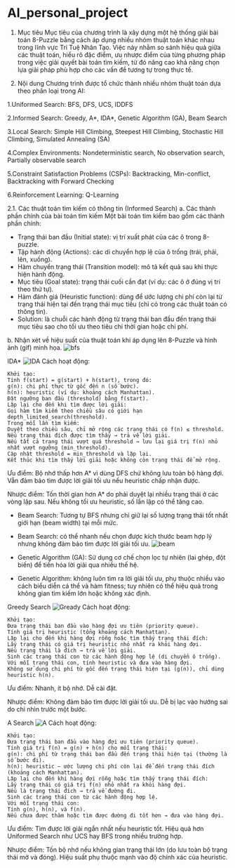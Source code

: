 # AI_personal_project
1. Mục tiêu
Mục tiêu của chương trình là xây dựng một hệ thống giải bài toán 8-Puzzle bằng cách áp dụng nhiều nhóm thuật toán khác nhau trong lĩnh vực Trí Tuệ Nhân Tạo. Việc này nhằm so sánh hiệu quả giữa các thuật toán, hiểu rõ đặc điểm, ưu nhược điểm của từng phương pháp trong việc giải quyết bài toán tìm kiếm, từ đó nâng cao khả năng chọn lựa giải pháp phù hợp cho các vấn đề tương tự trong thực tế.

2. Nội dung
Chương trình được tổ chức thành nhiều nhóm thuật toán dựa theo phân loại trong AI:

  1.Uniformed Search: BFS, DFS, UCS, IDDFS

  2.Informed Search: Greedy, A*, IDA*, Genetic Algorithm (GA), Beam Search

  3.Local Search: Simple Hill Climbing, Steepest Hill Climbing, Stochastic Hill Climbing, Simulated Annealing (SA)

  4.Complex Environments: Nondeterministic search, No observation search, Partially observable search

  5.Constraint Satisfaction Problems (CSPs): Backtracking, Min-conflict, Backtracking with Forward Checking

  6.Reinforcement Learning: Q-Learning

2.1. Các thuật toán tìm kiếm có thông tin (Informed Search)
  a. Các thành phần chính của bài toán tìm kiếm
Một bài toán tìm kiếm bao gồm các thành phần chính:

  + Trạng thái ban đầu (Initial state): vị trí xuất phát của các ô trong 8-puzzle.
  + Tập hành động (Actions): các di chuyển hợp lệ của ô trống (trái, phải, lên, xuống).
  + Hàm chuyển trạng thái (Transition model): mô tả kết quả sau khi thực hiện hành động.
  + Mục tiêu (Goal state): trạng thái cuối cần đạt (ví dụ: các ô ở đúng vị trí theo thứ tự).
  + Hàm đánh giá (Heuristic function): dùng để ước lượng chi phí còn lại từ trạng thái hiện tại đến trạng thái mục tiêu (chỉ có trong các thuật toán có thông tin).
  + Solution: là chuỗi các hành động từ trạng thái ban đầu đến trạng thái mục tiêu sao cho tối ưu theo tiêu chí thời gian hoặc chi phí.

b. Nhận xét về hiệu suất của thuật toán khi áp dụng lên 8-Puzzle và hình ảnh (gif) minh họa.
![bfs](https://github.com/user-attachments/assets/ea3a408d-5e41-41c3-9bff-a147eb8d53ea)

IDA*
![IDA](https://github.com/user-attachments/assets/f540281c-17c7-4aa0-bf0d-f1182f02ff3c)
Cách hoạt động:

    Khởi tạo:
    Tính f(start) = g(start) + h(start), trong đó:
    g(n): chi phí thực từ gốc đến n (số bước).
    h(n): heuristic (ví dụ: khoảng cách Manhattan).
    Đặt ngưỡng ban đầu (threshold) bằng f(start).
    Lặp lại cho đến khi tìm được lời giải:
    Gọi hàm tìm kiếm theo chiều sâu có giới hạn depth_limited_search(threshold).
    Trong mỗi lần tìm kiếm:
    Duyệt theo chiều sâu, chỉ mở rộng các trạng thái có f(n) ≤ threshold.
    Nếu trạng thái đích được tìm thấy → trả về lời giải.
    Nếu tất cả trạng thái vượt quá threshold → lưu lại giá trị f(n) nhỏ nhất vượt ngưỡng (min_threshold).
    Cập nhật threshold = min_threshold và lặp lại.
    Kết thúc khi tìm thấy lời giải hoặc không còn trạng thái để mở rộng.

Ưu điểm:
Bộ nhớ thấp hơn A* vì dùng DFS chứ không lưu toàn bộ hàng đợi.
Vẫn đảm bảo tìm được lời giải tối ưu nếu heuristic chấp nhận được.

Nhược điểm:
Tốn thời gian hơn A* do phải duyệt lại nhiều trạng thái ở các vòng lặp sau.
Nếu không tối ưu heuristic, số lần lặp có thể tăng cao.

  - Beam Search: Tương tự BFS nhưng chỉ giữ lại số lượng trạng thái tốt nhất giới hạn (beam width) tại mỗi mức.
  + Beam Search: có thể nhanh nếu chọn được kích thước beam hợp lý nhưng không đảm bảo tìm được lời giải tối ưu.
    ![beam](https://github.com/user-attachments/assets/9e31a041-df47-4501-890e-de4192f9d398)
  - Genetic Algorithm (GA): Sử dụng cơ chế chọn lọc tự nhiên (lai ghép, đột biến) để tiến hóa lời giải qua nhiều thế hệ.
  + Genetic Algorithm: không luôn tìm ra lời giải tối ưu, phụ thuộc nhiều vào cách biểu diễn cá thể và hàm fitness; tuy nhiên có thể hiệu quả trong không gian tìm kiếm lớn hoặc không xác định.

Greedy Search
    ![Gready](https://github.com/user-attachments/assets/2edf4f5c-219b-47b3-af8f-671335c90f0a)
Cách hoạt động:

    Khởi tạo:
    Đưa trạng thái ban đầu vào hàng đợi ưu tiên (priority queue).
    Tính giá trị heuristic (tổng khoảng cách Manhattan).
    Lặp lại cho đến khi hàng đợi rỗng hoặc tìm thấy trạng thái đích:
    Lấy trạng thái có giá trị heuristic nhỏ nhất ra khỏi hàng đợi.
    Nếu trạng thái là đích → trả về lời giải.
    Sinh các trạng thái con từ các hành động hợp lệ (di chuyển ô trống).
    Với mỗi trạng thái con, tính heuristic và đưa vào hàng đợi.
    Không sử dụng chi phí từ gốc đến trạng thái hiện tại (g(n)), chỉ dùng heuristic h(n).

Ưu điểm:
Nhanh, ít bộ nhớ.
Dễ cài đặt.

Nhược điểm:
Không đảm bảo tìm được lời giải tối ưu.
Dễ bị lạc vào hướng sai do chỉ nhìn trước một bước.

A Search 
    ![A](https://github.com/user-attachments/assets/4fe45389-afc1-481b-b7b6-d45018ff7274)
Cách hoạt động:

    Khởi tạo:
    Đưa trạng thái ban đầu vào hàng đợi ưu tiên (priority queue).
    Tính giá trị f(n) = g(n) + h(n) cho mỗi trạng thái:
    g(n): chi phí từ trạng thái ban đầu đến trạng thái hiện tại (thường là số bước đi).
    h(n): heuristic – ước lượng chi phí còn lại để đến trạng thái đích (khoảng cách Manhattan).
    Lặp lại cho đến khi hàng đợi rỗng hoặc tìm thấy trạng thái đích:
    Lấy trạng thái có giá trị f(n) nhỏ nhất ra khỏi hàng đợi.
    Nếu là trạng thái đích → trả về đường đi.
    Sinh các trạng thái con từ các hành động hợp lệ.
    Với mỗi trạng thái con:
    Tính g(n), h(n), và f(n).
    Nếu chưa được thăm hoặc tìm được đường đi tốt hơn → đưa vào hàng đợi.

Ưu điểm:
Tìm được lời giải ngắn nhất nếu heuristic tốt.
Hiệu quả hơn Uniformed Search như UCS hay BFS trong nhiều trường hợp.

Nhược điểm:
Tốn bộ nhớ nếu không gian trạng thái lớn (do lưu toàn bộ trạng thái mở và đóng).
Hiệu suất phụ thuộc mạnh vào độ chính xác của heuristic.

